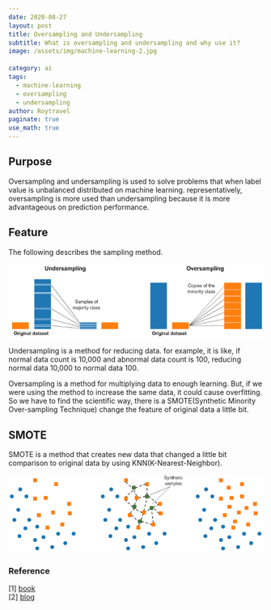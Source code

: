```yaml
---
date: 2020-08-27
layout: post
title: Oversampling and Undersampling
subtitle: What is oversampling and undersampling and why use it?
image: /assets/img/machine-learning-2.jpg
 
category: ai
tags:
  - machine-learning
  - oversampling
  - undersampling
author: Roytravel
paginate: true
use_math: true
---
```


## Purpose
Oversampling and undersampling is used to solve problems that when label value is unbalanced distributed on machine learning.
representatively, oversampling is more used than undersampling because it is more advantageous on prediction performance. <br>

## Feature
The following describes the sampling method.

![alt text](/assets/img/oversampling-and-undersampling.png)

Undersampling is a method for reducing data. for example, it is like, if normal data count is 10,000 and abnormal data count is 100, reducing normal data 10,000 to normal data 100.<br>

Oversampling is a method for multiplying data to enough learning. But, if we were using the method to increase the same data, it could cause overfitting. So we have to find the scientific way, there is a SMOTE(Synthetic Minority Over-sampling Technique) change the feature of original data a little bit.

## SMOTE
SMOTE is a method that creates new data that changed a little bit comparison to original data by using KNN(K-Nearest-Neighbor).


![alt text](/assets/img/smote.png)

### Reference

[1] <a href="http://www.yes24.com/Product/Goods/69752484">book</a><br>
[2] <a href="https://joonable.tistory.com/27">blog<a>